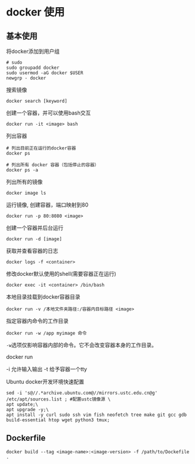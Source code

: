 # docker 使用

## 基本使用

将docker添加到用户组
```shell
# sudo
sudo groupadd docker
sudo usermod -aG docker $USER
newgrp - docker
```

搜索镜像
```
docker search [keyword]
```



创建一个容器，并可以使用bash交互
```shell
docker run -it <image> bash
```

列出容器
```shell
# 列出目前正在运行的docker容器
docker ps

# 列出所有 docker 容器（包括停止的容器）
docker ps -a
```



列出所有的镜像
```shell
docker image ls 
```

运行镜像, 创建容器，端口映射到80
```shell
docker run -p 80:8080 <image>
```

创建一个容器并后台运行
```shell
docker run -d [image]
```


获取并查看容器的日志
```shell
docker logs -f <container>
```

修改docker默认使用的shell(需要容器正在运行)
```shell
docker exec -it <container> /bin/bash
```

本地目录挂载到docker容器目录
```shell
docker run -v /本地文件夹路径:/容器内目标路径 <image>
```

指定容器内命令的工作目录
```
docker run -w /app myimage 命令
```

`-w`选项仅影响容器内部的命令。它不会改变容器本身的工作目录。



docker run

-i 允许输入输出
-t 给予容器一个tty


Ubuntu docker开发环境快速配置

```shell
sed -i 's@//.*archive.ubuntu.com@//mirrors.ustc.edu.cn@g' /etc/apt/sources.list ; #配置ustc镜像源 \
apt update;\
apt upgrade -y;\
apt install -y curl sudo ssh vim fish neofetch tree make git gcc gdb build-essential htop wget python3 tmux;

```


## Dockerfile

```shell
docker build --tag <image-name>:<image-version> -f /path/to/Dockefile .
```